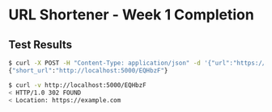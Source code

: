 # URL Shortener - Week 1 Completion

## Test Results
```bash
$ curl -X POST -H "Content-Type: application/json" -d '{"url":"https://example.com"}' http://localhost:5000/shorten
{"short_url":"http://localhost:5000/EQHbzF"}

$ curl -v http://localhost:5000/EQHbzF
< HTTP/1.0 302 FOUND
< Location: https://example.com
